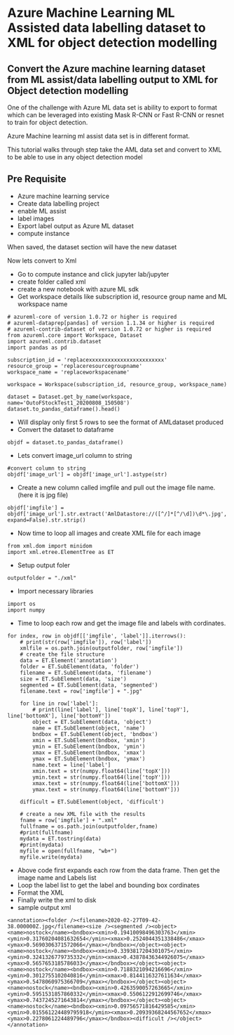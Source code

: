 # Azure Machine Learning ML Assisted data labelling dataset to XML for object detection modelling

## Convert the Azure machine learning dataset from ML assist/data labelling output to XML for Object detection modelling

One of the challenge with Azure ML data set is ability to export to format which can be leveraged into existing Mask R-CNN or Fast R-CNN or resnet to train for object detection.

Azure Machine learning ml assist data set is in different format.

This tutorial walks through step take the AML data set and convert to XML to be able to use in any object detection model

## Pre Requisite

- Azure machine learning service
- Create data labelling project
- enable ML assist 
- label images
- Export label output as Azure ML dataset
- compute instance

When saved, the dataset section will have the new dataset

Now lets convert to Xml

- Go to compute instance and click jupyter lab/jupyter
- create folder called xml
- create a new notebook with azure ML sdk
- Get workspace details like subscription id, resource group name and ML workspace name

```
# azureml-core of version 1.0.72 or higher is required
# azureml-dataprep[pandas] of version 1.1.34 or higher is required
# azureml-contrib-dataset of version 1.0.72 or higher is required
from azureml.core import Workspace, Dataset
import azureml.contrib.dataset
import pandas as pd

subscription_id = 'replacexxxxxxxxxxxxxxxxxxxxxxxx'
resource_group = 'replaceresourcegroupname'
workspace_name = 'replaceworkspacename'

workspace = Workspace(subscription_id, resource_group, workspace_name)

dataset = Dataset.get_by_name(workspace, name='OutoFStockTest1_20200808_150508')
dataset.to_pandas_dataframe().head()
```

- Will display only first 5 rows to see the format of AMLdataset produced
- Convert the dataset to dataframe

```
objdf = dataset.to_pandas_dataframe()
```

- Lets convert image_url column to string

```
#convert column to string
objdf['image_url'] = objdf['image_url'].astype(str)
```

- Create a new column called imgfile and pull out the image file name. (here it is jpg file)

```
objdf['imgfile'] = objdf['image_url'].str.extract('AmlDatastore://([^/]*[^/\d])\d*\.jpg', expand=False).str.strip()
```

- Now time to loop all images and create XML file for each image

```
from xml.dom import minidom
import xml.etree.ElementTree as ET
```

- Setup output foler

```
outputfolder = "./xml"
```

- Import necessary libraries

```
import os
import numpy
```

- Time to loop each row and get the image file and labels with cordinates.

```
for index, row in objdf[['imgfile', 'label']].iterrows():
    # print(str(row['imgfile']), row['label'])
    xmlfile = os.path.join(outputfolder, row['imgfile'])
    # create the file structure
    data = ET.Element('annotation')
    folder = ET.SubElement(data, 'folder')
    filename = ET.SubElement(data, 'filename')
    size = ET.SubElement(data, 'size')
    segmented = ET.SubElement(data, 'segmented')    
    filename.text = row['imgfile'] + ".jpg"
    
    for line in row['label']:
        # print(line['label'], line['topX'], line['topY'], line['bottomX'], line['bottomY'])
        object = ET.SubElement(data, 'object')
        name = ET.SubElement(object, 'name')
        bndbox = ET.SubElement(object, 'bndbox')
        xmin = ET.SubElement(bndbox, 'xmin')
        ymin = ET.SubElement(bndbox, 'ymin')
        xmax = ET.SubElement(bndbox, 'xmax')
        ymax = ET.SubElement(bndbox, 'ymax')
        name.text = line['label']
        xmin.text = str(numpy.float64(line['topX']))
        ymin.text = str(numpy.float64(line['topY']))
        xmax.text = str(numpy.float64(line['bottomX']))
        ymax.text = str(numpy.float64(line['bottomY']))
        
    difficult = ET.SubElement(object, 'difficult')
    
    # create a new XML file with the results
    fname = row['imgfile'] + ".xml"
    fullfname = os.path.join(outputfolder,fname)
    #print(fullfname)
    mydata = ET.tostring(data)
    #print(mydata)
    myfile = open(fullfname, "wb+")
    myfile.write(mydata)
```

- Above code first expands each row from the data frame. Then get the image name and Labels list
- Loop the label list to get the label and bounding box cordinates
- Format the XML 
- Finally write the xml to disk
- sample output xml

```
<annotation><folder /><filename>2020-02-27T09-42-38.000000Z.jpg</filename><size /><segmented /><object><name>nostock</name><bndbox><xmin>0.19410098496303763</xmin><ymin>0.31760204081632654</ymin><xmax>0.2524044351338486</xmax><ymax>0.5690306371572066</ymax></bndbox></object><object><name>nostock</name><bndbox><xmin>0.3393817204301075</xmin><ymin>0.3241326779735332</ymin><xmax>0.43878436344926075</xmax><ymax>0.5657653185786033</ymax></bndbox></object><object><name>nostock</name><bndbox><xmin>0.7188321094216696</xmin><ymin>0.3012755102040816</ymin><xmax>0.8144116327611634</xmax><ymax>0.5478060975366709</ymax></bndbox></object><object><name>nostock</name><bndbox><xmin>0.4263590057263665</xmin><ymin>0.5951531857860332</ymin><xmax>0.5506122912699746</xmax><ymax>0.7437245271643814</ymax></bndbox></object><object><name>nostock</name><bndbox><xmin>0.09756571816429585</xmin><ymin>0.015561224489795918</ymin><xmax>0.20939368244567652</xmax><ymax>0.2278061224489796</ymax></bndbox><difficult /></object></annotation>
```